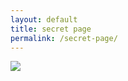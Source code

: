 ```yaml
---
layout: default
title: secret page
permalink: /secret-page/
---
```

<img src="http://drawi.ru/pic/o/b2a80da186ae1c42.jpg">
